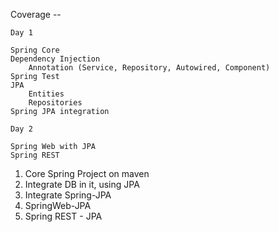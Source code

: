 Coverage --

    Day 1

    Spring Core
    Dependency Injection
        Annotation (Service, Repository, Autowired, Component)
    Spring Test
    JPA
        Entities
        Repositories
    Spring JPA integration

    Day 2

    Spring Web with JPA
    Spring REST
    
    

1. Core Spring Project on maven
2. Integrate DB in it, using JPA
3. Integrate Spring-JPA
4. SpringWeb-JPA
5. Spring REST - JPA